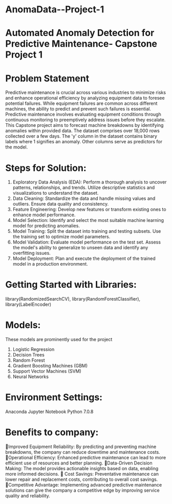 # AnomaData--Project-1
# Automated Anomaly Detection for Predictive Maintenance- Capstone Project 1
# Problem Statement
Predictive maintenance is crucial across various industries to minimize risks and enhance operational efficiency by analyzing equipment data to foresee potential failures. While equipment failures are common across different machines, the ability to predict and prevent such failures is essential. Predictive maintenance involves evaluating equipment conditions through continuous monitoring to preemptively address issues before they escalate.
This Capstone project aims to forecast machine breakdowns by identifying anomalies within provided data. The dataset comprises over 18,000 rows collected over a few days. The 'y' column in the dataset contains binary labels where 1 signifies an anomaly. Other columns serve as predictors for the model.

# Steps for Solution:
  1. Exploratory Data Analysis (EDA):
Perform a thorough analysis to uncover patterns, relationships, and trends.
Utilize descriptive statistics and visualizations to understand the dataset.
  2. Data Cleaning:
 Standardize the data and handle missing values and outliers.
Ensure data quality and consistency.
3.  Feature Engineering:
 Develop new features or transform existing ones to enhance model performance.
 4.  Model Selection:
 Identify and select the most suitable machine learning model for predicting anomalies.
 5. Model Training:
Split the dataset into training and testing subsets.
Use the training set to optimize model parameters.
6.   Model Validation:
Evaluate model performance on the test set.
Assess the model's ability to generalize to unseen data and identify any overfitting issues.
 7.  Model Deployment:
Plan and execute the deployment of the trained model in a production environment.

# Getting Started with Libraries:
library(RandomizedSearchCV), library(RandomForestClassifier), library(LabelEncoder)

# Models:
These models are prominently used for the project

1. Logistic Regression
2. Decision Trees
3. Random Forest
4. Gradient Boosting Machines (GBM)
5. Support Vector Machines (SVM)
6. Neural Networks

# Environment Settings:
Anaconda Jupyter Notebook
Python 7.0.8

# Benefits to company:

Improved Equipment Reliability: By predicting and preventing machine breakdowns, the company can reduce downtime and maintenance costs.
Operational Efficiency: Enhanced predictive maintenance can lead to more efficient use of resources and better planning.
Data-Driven Decision Making: The model provides actionable insights based on data, enabling more informed decisions.
 Cost Savings: Preventative maintenance can lower repair and replacement costs, contributing to overall cost savings.
Competitive Advantage: Implementing advanced predictive maintenance solutions can give the company a competitive edge by improving service quality and reliability.
